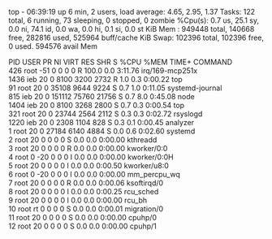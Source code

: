 top - 06:39:19 up 6 min,  2 users,  load average: 4.65, 2.95, 1.37
Tasks: 122 total,   6 running,  73 sleeping,   0 stopped,   0 zombie
%Cpu(s):  0.7 us, 25.1 sy,  0.0 ni, 74.1 id,  0.0 wa,  0.0 hi,  0.1 si,  0.0 st
KiB Mem :   949448 total,   140668 free,   282816 used,   525964 buff/cache
KiB Swap:   102396 total,   102396 free,        0 used.   594576 avail Mem 

  PID USER      PR  NI    VIRT    RES    SHR S  %CPU %MEM     TIME+ COMMAND                                                                                                                      
  426 root     -51   0       0      0      0 R 100.0  0.0   3:11.76 irq/169-mcp251x                                                                                                              
 1436 ieb       20   0    8100   3200   2732 R   1.0  0.3   0:00.22 top                                                                                                                          
   91 root      20   0   35108   9644   9224 S   0.7  1.0   0:11.05 systemd-journal                                                                                                              
  815 ieb       20   0  151112  75760  21756 S   0.7  8.0   0:45.08 node                                                                                                                         
 1404 ieb       20   0    8100   3268   2800 S   0.7  0.3   0:00.54 top                                                                                                                          
  321 root      20   0   23744   2564   2112 S   0.3  0.3   0:02.72 rsyslogd                                                                                                                     
 1220 ieb       20   0    2308   1104    828 S   0.3  0.1   0:00.45 analyzer                                                                                                                     
    1 root      20   0   27184   6140   4884 S   0.0  0.6   0:02.60 systemd                                                                                                                      
    2 root      20   0       0      0      0 S   0.0  0.0   0:00.00 kthreadd                                                                                                                     
    3 root      20   0       0      0      0 R   0.0  0.0   0:00.00 kworker/0:0                                                                                                                  
    4 root       0 -20       0      0      0 I   0.0  0.0   0:00.00 kworker/0:0H                                                                                                                 
    5 root      20   0       0      0      0 I   0.0  0.0   0:00.50 kworker/u8:0                                                                                                                 
    6 root       0 -20       0      0      0 I   0.0  0.0   0:00.00 mm_percpu_wq                                                                                                                 
    7 root      20   0       0      0      0 R   0.0  0.0   0:00.06 ksoftirqd/0                                                                                                                  
    8 root      20   0       0      0      0 I   0.0  0.0   0:00.25 rcu_sched                                                                                                                    
    9 root      20   0       0      0      0 I   0.0  0.0   0:00.00 rcu_bh                                                                                                                       
   10 root      rt   0       0      0      0 S   0.0  0.0   0:00.01 migration/0                                                                                                                  
   11 root      20   0       0      0      0 S   0.0  0.0   0:00.00 cpuhp/0                                                                                                                      
   12 root      20   0       0      0      0 S   0.0  0.0   0:00.00 cpuhp/1                                                                                                                      

